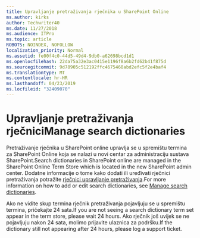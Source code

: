 ```yaml
---
title: Upravljanje pretraživanja rječnika u SharePoint Online
ms.author: kirks
author: Techwriter40
ms.date: 11/27/2018
ms.audience: ITPro
ms.topic: article
ROBOTS: NOINDEX, NOFOLLOW
localization_priority: Normal
ms.assetid: fe00f4c0-44d5-49d4-9db0-a62698bcd1d1
ms.openlocfilehash: 22da75a32e3ac0415e1196f8a6b2fd62b41f875d
ms.sourcegitcommit: 9d78905c512192ffc4675468abd2efc5f2e4baf4
ms.translationtype: MT
ms.contentlocale: hr-HR
ms.lasthandoff: 04/23/2019
ms.locfileid: "32409070"
---
```

# <a name="manage-search-dictionaries"></a><span data-ttu-id="aaf22-102">Upravljanje pretraživanja rječnici</span><span class="sxs-lookup"><span data-stu-id="aaf22-102">Manage search dictionaries</span></span>

<span data-ttu-id="aaf22-103">Pretraživanje rječnika u SharePoint online upravlja se u spremištu termina za SharePoint Online koja se nalazi u novi centar za administraciju sustava SharePoint.</span><span class="sxs-lookup"><span data-stu-id="aaf22-103">Search dictionaries in SharePoint online are managed in the SharePoint Online Term Store which is located in the new SharePoint admin center.</span></span> <span data-ttu-id="aaf22-104">Dodatne informacije o tome kako dodati ili uređivati rječnici pretraživanja potražite [rječnici upravljanje pretraživanja](https://go.microsoft.com/fwlink/?linkid=2044669&amp;clcid=0x409).</span><span class="sxs-lookup"><span data-stu-id="aaf22-104">For more information on how to add or edit search dictionaries, see [Manage search dictionaries](https://go.microsoft.com/fwlink/?linkid=2044669&amp;clcid=0x409).</span></span>
  
<span data-ttu-id="aaf22-105">Ako ne vidite skup termina rječnik pretraživanja pojavljuju se u spremištu termina, pričekajte 24 sata.</span><span class="sxs-lookup"><span data-stu-id="aaf22-105">If you are not seeing a search dictionary term set appear in the term store, please wait 24 hours.</span></span> <span data-ttu-id="aaf22-106">Ako rječnik još uvijek se ne pojavljuju nakon 24 sata, molimo prijavite ulaznica za podršku.</span><span class="sxs-lookup"><span data-stu-id="aaf22-106">If the dictionary still not appearing after 24 hours, please log a support ticket.</span></span>
  


